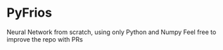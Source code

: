 # PyFrios
Neural Network from scratch, using only Python and Numpy
Feel free to improve the repo with PRs
